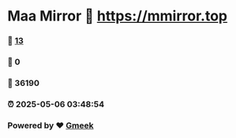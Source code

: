 # Maa Mirror :link: https://mmirror.top 
### :page_facing_up: [13](https://mmirror.top/tag.html) 
### :speech_balloon: 0 
### :hibiscus: 36190 
### :alarm_clock: 2025-05-06 03:48:54 
### Powered by :heart: [Gmeek](https://github.com/Meekdai/Gmeek)
